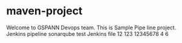 # maven-project ##

Welcome to GSPANN Devops team.
This is Sample Pipe line project.
Jenkins pipeline sonarqube  test
Jenkins file
12
123
12345678
4
6
